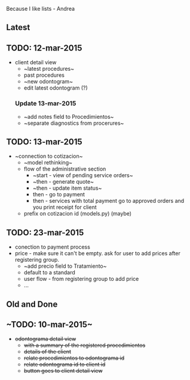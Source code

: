 Because I like lists - Andrea

## Latest

TODO: 12-mar-2015
-----------------

- client detail view
    - ~latest procedures~
    - past procedures
    - ~new odontogram~
    - edit latest odontogram (?)
    ### Update 13-mar-2015
    - ~add notes field to Procedimientos~
    - ~separate diagnostics from procerures~

TODO: 13-mar-2015
-----------------

- ~connection to cotizacion~
    - ~model rethinking~
    - flow of the administrative section
        - ~start - view of pending service orders~
        - ~then - generate quote~
        - ~then - update item status~
        - then - go to payment
        - then - services with total payment go to approved orders and you print receipt for client
    - prefix on cotizacion id (models.py) (maybe)

TODO: 23-mar-2015
-----------------

- conection to payment process
- price - make sure it can't be empty. ask for user to add prices after registering group.
    - ~add precio field to Tratamiento~
    - default to a standard
    - user flow - from registering group to add price
    - ...


## Old and Done

## ~TODO: 10-mar-2015~

- ~~odontograma detail view~~
    - ~~with a summary of the registered procedimientos~~
    - ~~details of the client~~
    - ~~relate procedimientos to odontograma id~~
    - ~~relate odontograma id to client id~~
    - ~~button goes to client detail view~~
